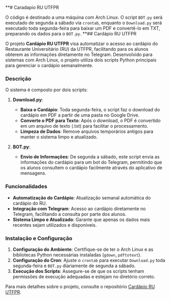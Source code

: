 **# Caradapio RU UTFPR

O código é destinado a uma máquina com Arch Linux. O script `BOT.py` será executado de segunda a sábado via `crontab`, enquanto o `Download.py` será executado toda segunda-feira para baixar um PDF e convertê-lo em TXT, preparando os dados para o `BOT.py`.
**## Cardápio RU UTFPR

O projeto **Cardápio RU UTFPR** visa automatizar o acesso ao cardápio do Restaurante Universitário (RU) da UTFPR, facilitando para os alunos obterem as informações diretamente no Telegram. Desenvolvido para sistemas com Arch Linux, o projeto utiliza dois scripts Python principais para gerenciar o cardápio semanalmente.

### Descrição

O sistema é composto por dois scripts:

1. **Download.py**:
   - **Baixa o Cardápio**: Toda segunda-feira, o script faz o download do cardápio em PDF a partir de uma pasta no Google Drive.
   - **Converte o PDF para Texto**: Após o download, o PDF é convertido em um arquivo de texto (.txt) para facilitar o processamento.
   - **Limpeza de Dados**: Remove arquivos temporários antigos para manter o sistema limpo e atualizado.

2. **BOT.py**:
   - **Envio de Informações**: De segunda a sábado, este script envia as informações do cardápio para um bot do Telegram, permitindo que os alunos consultem o cardápio facilmente através do aplicativo de mensagens.

### Funcionalidades

- **Automatização do Cardápio**: Atualização semanal automática do cardápio do RU.
- **Integração com Telegram**: Acesso ao cardápio diretamente no Telegram, facilitando a consulta por parte dos alunos.
- **Sistema Limpo e Atualizado**: Garante que apenas os dados mais recentes sejam utilizados e disponíveis.

### Instalação e Configuração

1. **Configuração do Ambiente**: Certifique-se de ter o Arch Linux e as bibliotecas Python necessárias instaladas (`gdown`, `pdftotext`).
2. **Configuração do Cron**: Ajuste o `crontab` para executar `Download.py` toda segunda-feira e `BOT.py` diariamente de segunda a sábado.
3. **Execução dos Scripts**: Assegure-se de que os scripts tenham permissões de execução adequadas e estejam no diretório correto.

Para mais detalhes sobre o projeto, consulte o repositório [Cardápio RU UTFPR](https://github.com/andrezinc/Cardapio_RU_UTFPR).
